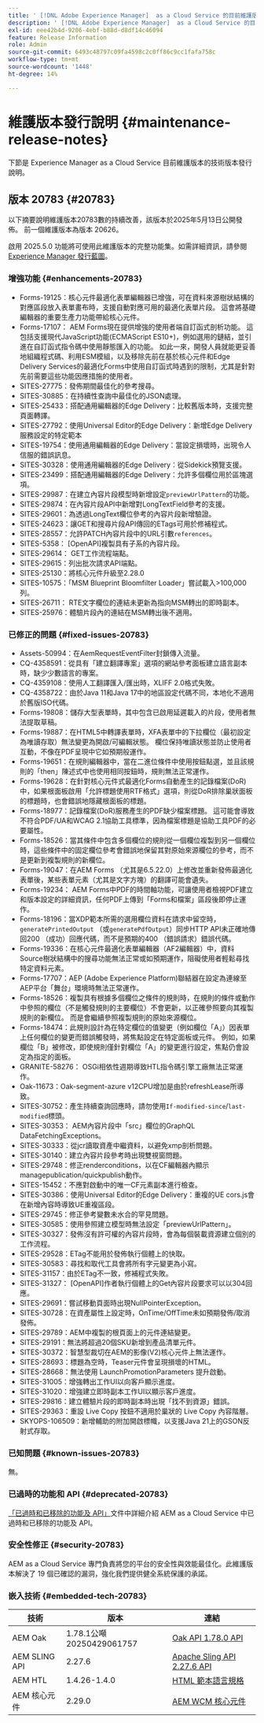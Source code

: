 ```yaml
---
title: ' [!DNL Adobe Experience Manager]  as a Cloud Service 的目前維護版本發行說明。'
description: ' [!DNL Adobe Experience Manager]  as a Cloud Service 的目前維護版本發行說明。'
exl-id: eee42b4d-9206-4ebf-b88d-d8df14c46094
feature: Release Information
role: Admin
source-git-commit: 6493c48797c09fa4598c2c0ff86c9cc1fafa758c
workflow-type: tm+mt
source-wordcount: '1448'
ht-degree: 14%

---
```



# 維護版本發行說明 {#maintenance-release-notes}

下節是 Experience Manager as a Cloud Service 目前維護版本的技術版本發行說明。

## 版本 20783 {#20783}

以下摘要說明維護版本20783數的持續改善，該版本於2025年5月13日公開發佈。 前一個維護版本為版本 20626。

啟用 2025.5.0 功能將可使用此維護版本的完整功能集。如需詳細資訊，請參閱 [Experience Manager 發行藍圖](https://experienceleague.adobe.com/zh-hant/docs/experience-manager-release-information/aem-release-updates/update-releases-roadmap)。

### 增強功能 {#enhancements-20783}

* Forms-19125：核心元件最適化表單編輯器已增強，可在資料來源樹狀結構的對應區段放入表單畫布時，支援自動對應可用的最適化表單片段。 這會將基礎編輯器的重要生產力功能帶給核心元件。
* Forms-17107： AEM Forms現在提供增強的使用者端自訂函式剖析功能。 這包括支援現代JavaScript功能(ECMAScript ES10+)，例如選用的鏈結，並引進在自訂函式指令碼中使用靜態匯入的功能。 如此一來，開發人員就能更妥善地組織程式碼、利用ESM模組，以及移除先前在基於核心元件和Edge Delivery Services的最適化Forms中使用自訂函式時遇到的限制，尤其是針對先前需要這些功能因應措施的使用者。
* SITES-27775：發佈期間最佳化的參考搜尋。
* SITES-30885：在持續性查詢中最佳化的JSON處理。
* SITES-25433：搭配通用編輯器的Edge Delivery：比較舊版本時，支援完整頁面轉譯。
* SITES-27792：使用Universal Editor的Edge Delivery：新增Edge Delivery服務設定的特定範本
* SITES-19754：使用通用編輯器的Edge Delivery：當設定損壞時，出現令人信服的錯誤訊息。
* SITES-30328：使用通用編輯器的Edge Delivery：從Sidekick預覽支援。
* SITES-23499：搭配通用編輯器的Edge Delivery：允許多個欄位用於區塊選項。
* SITES-29987：在建立內容片段模型時新增設定`previewUrlPattern`的功能。
* SITES-29874：在內容片段API中新增對LongTextField參考的支援。
* SITES-29601：為透過LongText欄位參考的內容片段新增驗證。
* SITES-24623：讓GET和搜尋片段API傳回的ETags可用於修補程式。
* SITES-28557：允許PATCH內容片段中的URL引數`references`。
* SITES-5358： [OpenAPI]複製具有子系的內容片段。
* SITES-29614： GET工作流程端點。
* SITES-29615：列出批次請求API端點。
* SITES-25130：將核心元件升級至2.28.0
* SITES-10575：「MSM Blueprint Bloomfilter Loader」嘗試載入>100,000列。
* SITES-26711： RTE文字欄位的連結未更新為指向MSM轉出的即時副本。
* SITES-25976：體驗片段內的連結在MSM轉出後不適用。

### 已修正的問題 {#fixed-issues-20783}

* Assets-50994：在AemRequestEventFilter封鎖傳入流量。
* CQ-4358591：從具有「建立翻譯專案」選項的網站參考面板建立語言副本時，缺少少數語言的專案。
* CQ-4359108：使用人工翻譯匯入/匯出時，XLIFF 2.0格式失敗。
* CQ-4358722：由於Java 11和Java 17中的地區設定代碼不同，本地化不適用於舊版ISO代碼。
* Forms-19808：儲存大型表單時，其中包含已啟用延遲載入的片段，使用者無法提取草稿。
* Forms-19887：在HTML5中轉譯表單時，XFA表單中的下拉欄位（最初設定為唯讀存取）無法變更為開啟/可編輯狀態。 欄位保持唯讀狀態並防止使用者互動，不像在PDF呈現中它如預期般運作。
* Forms-19651：在規則編輯器中，當在二進位條件中使用按鈕點選，並且該規則的「then」陳述式中也使用相同按鈕時，規則無法正常運作。
* Forms-19628：在針對核心元件式最適化Forms自動產生的記錄檔案(DoR)中，如果根面板啟用「允許標題使用RTF格式」選項，則從DoR排除巢狀面板的標題時，也會錯誤地隱藏根面板的標題。
* Forms-18977：記錄檔案(DoR)服務產生的PDF缺少檔案標題。 這可能會導致不符合PDF/UA和WCAG 2.1協助工具標準，因為檔案標題是協助工具PDF的必要屬性。
* Forms-18526：當其條件中包含多個欄位的規則從一個欄位複製到另一個欄位時，這些條件中的固定欄位參考會錯誤地保留其對原始來源欄位的參考，而不是更新到複製規則的新欄位。
* Forms-19047：在AEM Forms （尤其是6.5.22.0）上修改並重新發佈最適化表單後，某些表單元素（尤其是文字方塊）的翻譯可能會遺失。
* Forms-19234： AEM Forms中PDF的時間軸功能，可讓使用者檢視PDF建立和版本設定的詳細資訊，任何PDF上傳到「Forms和檔案」區段後即停止運作。
* Forms-18196：當XDP範本所需的選用欄位資料在請求中留空時，`generatePrintedOutput` （或`generatePdfOutput`）同步HTTP API未正確地傳回200 （成功）回應代碼，而不是預期的400 （錯誤請求）錯誤代碼。
* Forms-19336：在核心元件最適化表單編輯器（AF2編輯器）中，資料Source樹狀結構中的搜尋功能無法正常或如預期運作，阻礙使用者輕鬆尋找特定資料元素。
* Forms-17707：AEP (Adobe Experience Platform)聯結器在設定為連線至AEP平台「舞台」環境時無法正常運作。
* Forms-18526：複製具有根據多個欄位之條件的規則時，在規則的條件或動作中參照的欄位（不是觸發規則的主要欄位）不會更新，以正確參照要向其複製規則的新欄位。 而是會繼續參照複製規則的原始來源欄位。
* Forms-18474：此規則設計為在特定欄位的值變更（例如欄位「A」）因表單上任何欄位的變更而錯誤觸發時，將焦點設定在特定面板或元件。 例如，如果欄位「B」被修改，即使規則僅針對欄位「A」的變更進行設定，焦點仍會設定為指定的面板。
* GRANITE-58276： OSGi相依性週期導致HTL指令碼引擎工廠無法正常運作。
* Oak-11673：Oak-segment-azure v12CPU增加是由於refreshLease所導致。
* SITES-30752：產生持續查詢回應時，請勿使用`If-modified-since`/`last-modified`標頭。
* SITES-30353： AEM內容片段中「src」欄位的GraphQL DataFetchingExceptions。
* SITES-30333：從jcr讀取資產中繼資料，以避免xmp剖析問題。
* SITES-30140：建立內容片段參考時出現雙視窗問題。
* SITES-29748：修正renderconditions，以在CF編輯器內顯示managepublication/quickpublish動作。
* SITES-15452：不應對啟動中的唯一CF元素副本進行檢查。
* SITES-30386：使用Universal Editor的Edge Delivery：重複的UE cors.js會在新增內容時導致UE重複區段。
* SITES-29745：修正參考變數未水合的罕見問題。
* SITES-30585：使用參照建立模型時無法設定「previewUrlPattern」。
* SITES-30327：發佈沒有許可權的內容片段時，會為每個裝載資源建立個別的工作流程。
* SITES-29528：ETag不能用於發佈執行個體上的快取。
* SITES-30583：尋找和取代工具會將所有字元變更為小寫。
* SITES-31157：由於ETag不一致，修補程式失敗。
* SITES-31327： [OpenAPI]作者執行個體上的Get內容片段要求可以以304回應。
* SITES-29691：嘗試移動頁面時出現NullPointerException。
* SITES-30728：在資產屬性上設定時，OnTime/OffTime未如預期發佈/取消發佈。
* SITES-29789：AEM中複製的根頁面上的元件連結變更。
* SITES-29191：無法將超過20個SKU新增到產品清單元件。
* SITES-30372：智慧型裁切在AEM的影像(V2)核心元件上無法運作。
* SITES-28693：標題為空時，Teaser元件會呈現損壞的HTML。
* SITES-28668：無法使用 LaunchPromotionParameters 提升啟動。
* SITES-31005：增強轉出工作UI以向客戶顯示進度。
* SITES-31020：增強建立即時副本工作UI以顯示客戶進度。
* SITES-29816：建立體驗片段的即時副本時出現「找不到資源」錯誤。
* SITES-29363：重設 Live Copy 按鈕不適用於巢狀的 Live Copy 內容階層。
* SKYOPS-106509：新增輔助的附加開啟標幟，以支援Java 21上的GSON反射式存取。

### 已知問題 {#known-issues-20783}

無。

### 已過時的功能和 API {#deprecated-20783}

[「已過時和已移除的功能及 API」](/help/release-notes/deprecated-removed-features.md)文件中詳細介紹 AEM as a Cloud Service 中已過時和已移除的功能及 API。

### 安全性修正 {#security-20783}

AEM as a Cloud Service 專門負責將您的平台的安全性與效能最佳化。此維護版本解決了 19 個已確認的漏洞，強化我們提供健全系統保護的承諾。

### 嵌入技術 {#embedded-tech-20783}

| 技術 | 版本 | 連結 |
|---|---|---|
| AEM Oak | 1.78.1公噸20250429061757 | [Oak API 1.78.0 API](https://www.javadoc.io/doc/org.apache.jackrabbit/oak-api/1.78.0/index.html) |
| AEM SLING API | 2.27.6 | [Apache Sling API 2.27.6 API](https://www.javadoc.io/doc/org.apache.sling/org.apache.sling.api/latest/index.html) |
| AEM HTL | 1.4.26-1.4.0 | [HTML 範本語言規格](https://github.com/adobe/htl-spec) |
| AEM 核心元件 | 2.29.0 | [AEM WCM 核心元件](https://github.com/adobe/aem-core-wcm-components) |
